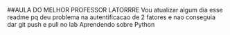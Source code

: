 ##AULA DO MELHOR PROFESSOR LATORRRE
Vou atualizar algum dia esse readme pq deu problema na autentificacao de 2 fatores e nao conseguia dar git push e pull no lab 
Aprendendo sobre Python
